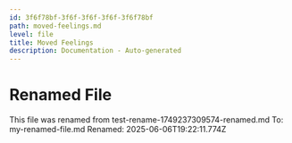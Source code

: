```yaml
---
id: 3f6f78bf-3f6f-3f6f-3f6f-3f6f78bf
path: moved-feelings.md
level: file
title: Moved Feelings
description: Documentation - Auto-generated
---
```

# Renamed File

This file was renamed from test-rename-1749237309574-renamed.md
To: my-renamed-file.md
Renamed: 2025-06-06T19:22:11.774Z